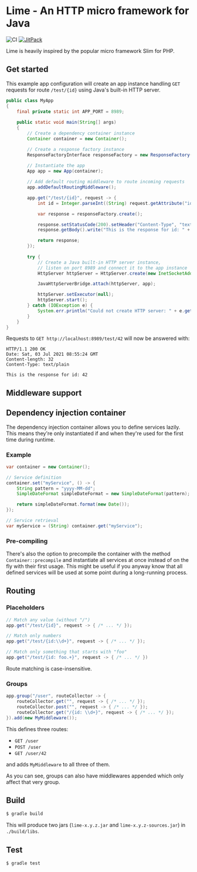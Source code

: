 # Lime - An HTTP micro framework for Java

![CI](https://github.com/timesplinter/lime/actions/workflows/ci.yaml/badge.svg) 
[![JitPack](https://jitpack.io/v/timesplinter/lime.svg)](https://jitpack.io/#timesplinter/lime)

Lime is heavily inspired by the popular micro framework Slim for PHP.

## Get started

This example app configuration will create an app instance handling `GET` requests for route `/test/{id}` using Java's 
built-in HTTP server.

```java
public class MyApp
{
    final private static int APP_PORT = 8989;
    
    public static void main(String[] args)
    {
        // Create a dependency container instance
        Container container = new Container();

        // Create a response factory instance
        ResponseFactoryInterface responseFactory = new ResponseFactory();
        
        // Instantiate the app
        App app = new App(container);

        // Add default routing middleware to route incoming requests
        app.addDefaultRoutingMiddleware();

        app.get("/test/{id}", request -> {
            int id = Integer.parseInt((String) request.getAttribute("id"));

            var response = responseFactory.create();

            response.setStatusCode(200).setHeader("Content-Type", "text/plain");
            response.getBody().write("This is the response for id: " + id);

            return response;
        });
        
        try {
            // Create a Java built-in HTTP server instance,
            // listen on port 8989 and connect it to the app instance
            HttpServer httpServer = HttpServer.create(new InetSocketAddress(MyApp.APP_PORT), 0);

            JavaHttpServerBridge.attach(httpServer, app);

            httpServer.setExecutor(null);
            httpServer.start();
        } catch (IOException e) {
            System.err.println("Could not create HTTP server: " + e.getMessage());
        }
    }
}
```

Requests to `GET http://localhost:8989/test/42` will now be answered with:

```
HTTP/1.1 200 OK
Date: Sat, 03 Jul 2021 08:55:24 GMT
Content-length: 32
Content-Type: text/plain

This is the response for id: 42
```

## Middleware support

## Dependency injection container

The dependency injection container allows you to define services lazily. This means they're only instantiated if and 
when they're used for the first time during runtime.

### Example
```java
var container = new Container();

// Service definition
container.set("myService", () -> {
    String pattern = "yyyy-MM-dd";
    SimpleDateFormat simpleDateFormat = new SimpleDateFormat(pattern);

    return simpleDateFormat.format(new Date());
});

// Service retrieval
var myService = (String) container.get("myService");
```

### Pre-compiling
There's also the option to precompile the container with the method `Container::precompile` and instantiate all services
at once instead of on the fly with their first usage. This might be useful if you anyway know that all defined services 
will be used at some point during a long-running process.

## Routing
### Placeholders
```java
// Match any value (without "/")
app.get("/test/{id}", request -> { /* ... */ });

// Match only numbers
app.get("/test/{id:\\d+}", request -> { /* ... */ });

// Match only something that starts with "foo"
app.get("/test/{id: foo.+}", request -> { /* ... */ })
```

Route matching is case-insensitive.

### Groups
```java
app.group("/user", routeCollector -> {
    routeCollector.get("", request -> { /* ... */ });
    routeCollector.post("", request -> { /* ... */ });
    routeCollector.get("/{id: \\d+}", request -> { /* ... */ });
}).add(new MyMiddleware());
```

This defines three routes:

* `GET /user`
* `POST /user`
* `GET /user/42`

and adds `MyMiddleware` to all three of them.

As you can see, groups can also have middlewares appended which only affect that very group.

## Build
```bash
$ gradle build
```

This will produce two jars (`lime-x.y.z.jar` and `lime-x.y.z-sources.jar`) in `./build/libs`.

## Test
```bash
$ gradle test
```
